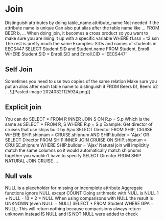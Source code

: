 # Join
Distinguish attributes by doing table_name.attribute_name
	Not needed if the attribute name is unique
	Can also put alias after the table name like ... FROM BEER b, ...
When doing join, it becomes a cross product so you want to make sure you are lining it up with a specific variable
	WHERE t1.ssn = t2.ssn
The rest is pretty much the same
Examples:
	SIDs and names of students in EECS447
	SELECT Student.SID and Student.name FROM Student, Enroll WHERE Student.SID = Enroll.SID and Enroll.CID = 'EECS447'

## Self Join
Sometimes you need to use two copies of the same relation
Make sure you put an alias after each table name to distinguish it 
	FROM Beers b1, Beers b2 ...
![[Pasted image 20240321125924.png]]

## Explicit join
You can do 
	SELECT * FROM R INNER JOIN S ON R.p = S.p
Which is the same as 
	SELECT * FROM R, S WHERE R.p = S.p
Example:
	Get director of cruises that use ships built by Ajax
	SELECT Director FROM SHIP, CRUISE WHERE SHIP.shipnum = CRUISE.shipnum AND SHIP.builder = 'Ajax'
	OR
	SELECT Director FROM SHIP INNER JOIN CRUISE ON SHIP.shipnum = CRUISE.shipnum WHERE SHIP.builder = 'Ajax'
Natural join will implicitly match the same columns so it would automatically match shipnums together you wouldn't have to specify
	SELECT Director FROM SHIP NATURAL JOIN CRUISE ...

## Null vals
NULL is a placeholder for missing or incomplete attribute 
Aggregate functions ignore NULL except COUNT
Doing arithmetic with NULL is NULL
	1 + NULL - 10 * 2 = NULL
When using comparisons with NULL the result is UNKNOWN (even NULL = NULL)
	SELECT * FROM Student WHERE GPA = NULL;
	This will return nothing because comparisions always return unknown
Instead IS NULL and IS NOT NULL were added to check 